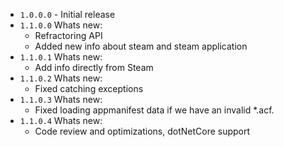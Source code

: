 * `1.0.0.0` - Initial release
* `1.1.0.0` Whats new:
  * Refractoring API
  * Added new info about steam and steam application
* `1.1.0.1` Whats new:
  * Add info directly from Steam
* `1.1.0.2` Whats new:
  * Fixed catching exceptions
* `1.1.0.3` Whats new:
  * Fixed loading appmanifest data if we have an invalid *.acf.
* `1.1.0.4` Whats new:
  * Code review and optimizations, dotNetCore support